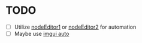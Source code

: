 # TODO
- [ ] Utilize [nodeEditor1](https://github.com/thedmd/imgui-node-editor) or [nodeEditor2](https://github.com/rokups/ImNodes) for automation
- [ ] Maybe use [imgui auto](https://github.com/Csabix/imgui/tree/master/auto)